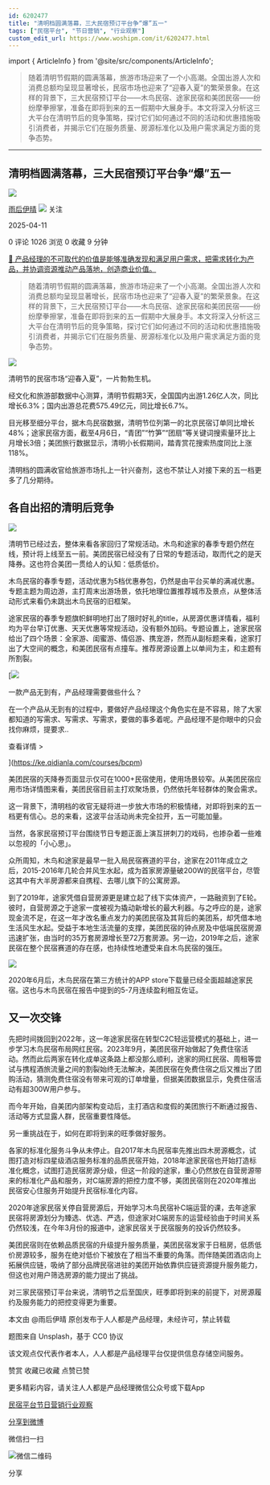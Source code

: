 ```yaml
---
id: 6202477
title: "清明档圆满落幕，三大民宿预订平台争“爆”五一"
tags: ["民宿平台", "节日营销", "行业观察"]
custom_edit_url: https://www.woshipm.com/it/6202477.html
---
```

import { ArticleInfo } from '@site/src/components/ArticleInfo';

<ArticleInfo
    author="雨后伊晴"
    authorLink="https://www.woshipm.com/u/1183384"
    published="2025-04-11"
    views={1026}
    comments={0}
    collects={0}
/>

> 随着清明节假期的圆满落幕，旅游市场迎来了一个小高潮。全国出游人次和消费总额均呈现显著增长，民宿市场也迎来了“迎春入夏”的繁荣景象。在这样的背景下，三大民宿预订平台——木鸟民宿、途家民宿和美团民宿——纷纷摩拳擦掌，准备在即将到来的五一假期中大展身手。本文将深入分析这三大平台在清明节后的竞争策略，探讨它们如何通过不同的活动和优惠措施吸引消费者，并揭示它们在服务质量、房源标准化以及用户需求满足方面的竞争态势。

---

## 清明档圆满落幕，三大民宿预订平台争“爆”五一

[![](https://static.woshipm.com/view/2022113014372859967.jpg?imageView2/1/w/72/h/72/q/100)](https://www.woshipm.com/u/1183384)

[雨后伊晴](https://www.woshipm.com/u/1183384) ![](https://static.woshipm.com/tag/1101_1@2x.png) 关注

2025-04-11

0 评论 1026 浏览 0 收藏 9 分钟

[🔗 产品经理的不可取代的价值是能够准确发现和满足用户需求，把需求转化为产品，并协调资源推动产品落地，创造商业价值。](https://ke.qidianla.com/courses/90pm)

> 随着清明节假期的圆满落幕，旅游市场迎来了一个小高潮。全国出游人次和消费总额均呈现显著增长，民宿市场也迎来了“迎春入夏”的繁荣景象。在这样的背景下，三大民宿预订平台——木鸟民宿、途家民宿和美团民宿——纷纷摩拳擦掌，准备在即将到来的五一假期中大展身手。本文将深入分析这三大平台在清明节后的竞争策略，探讨它们如何通过不同的活动和优惠措施吸引消费者，并揭示它们在服务质量、房源标准化以及用户需求满足方面的竞争态势。

![](https://image.woshipm.com/2023/09/21/c69c433a-5877-11ee-9294-00163e142b65.jpg)

清明节的民宿市场“迎春入夏”，一片勃勃生机。

经文化和旅游部数据中心测算，清明节假期3天，全国国内出游1.26亿人次，同比增长6.3%；国内出游总花费575.49亿元，同比增长6.7%。

目光移至细分平台，据木鸟民宿数据，清明节位列第一的北京民宿订单同比增长48%；途家民宿方面，截至4月6日，“青团”“竹笋”“团扇”等关键词搜索量环比上月增长3倍；美团旅行数据显示，清明小长假期间，踏青赏花搜索热度同比上涨118%。

清明档的圆满收官给旅游市场扎上一针兴奋剂，这也不禁让人对接下来的五一档更多了几分期待。

## 各自出招的清明后竞争

![](https://image.woshipm.com/2025/04/10/65f07f32-15f5-11f0-8fbc-00163e09d72f.png)

清明节已经过去，整体来看各家回归了常规活动。木鸟和途家的春季专题仍然在线，预计将上线至五一前。美团民宿已经没有了日常的专题活动，取而代之的是天降券。这也符合美团一贯给人的认知：低质低价。

木鸟民宿的春季专题，活动优惠为5档优惠券包，仍然是由平台买单的满减优惠。专题主题为周边游，主打周末出游场景，依托地理位置推荐城市及景点，从整体活动形式来看仍未跳出木鸟民宿的旧框架。

途家民宿的春季专题旗帜鲜明地打出了限时好礼的title，从房源优惠详情看，福利均为平台早订优惠、天天优惠等常规活动，没有额外加码。专题设置上，途家民宿给出了四个场景：全家游、闺蜜游、情侣游、携宠游，然而从副标题来看，途家打出了大空间的概念，和美团民宿有点撞车。推荐房源设置上以单间为主，和主题有所割裂。

[![](https://image.woshipm.com/2023/08/02/58dc678c-30e3-11ee-88e7-00163e0b5ff3.png)

一款产品无到有，产品经理需要做些什么？

在一个产品从无到有的过程中，要做好产品经理这个角色实在是不容易，除了大家都知道的写需求、写需求、写需求，要做的事多着呢。产品经理不是你眼中的只会找你麻烦，提要求..

查看详情 >

](https://ke.qidianla.com/courses/bcpm)

美团民宿的天降券页面显示仅可在1000+民宿使用，使用场景较窄。从美团民宿应用市场详情图来看，美团民宿目前主打欢聚场景，仍然依托年轻群体的聚会需求。

这一背景下，清明档的收官无疑将进一步放大市场的积极情绪，对即将到来的五一档更有信心。总的来看，这波平台活动尚未完全拉开，五一可能加量。

当然，各家民宿预订平台围绕节日专题正面上演互拼刺刀的戏码，也掺杂着一些难以忽视的「小心思」。

众所周知，木鸟和途家是最早一批入局民宿赛道的平台，途家在2011年成立之后，2015-2016年几轮合并风生水起，成为首家房源量破200W的民宿平台，尽管这其中有大半房源都来自携程、去哪儿旗下的公寓房源。

到了2019年，途家凭借自营房源更是建立起了线下实体资产，一路融资到了E轮。彼时，自营房源之于途家一度被视为撬动新增长的最大利器。与之呼应的是，途家现金流不足，在这一年才改名重点发力的美团民宿及其背后的美团系，却凭借本地生活风生水起。受益于本地生活流量的支撑，美团民宿的钟点房及中低端民宿房源迅速扩张，由当时的35万套房源增长至72万套房源。另一边，2019年之后，途家民宿在整个民宿赛道的存在感，也持续性地遭受来自木鸟民宿的强压。

![](https://image.woshipm.com/2025/04/10/721e0aa4-15f5-11f0-b4f1-00163e09d72f.png)

2020年6月后，木鸟民宿在第三方统计的APP store下载量已经全面超越途家民宿。这也与木鸟民宿在报告中提到的5-7月连续盈利相互佐证。

## 又一次交锋

先把时间拨回到2022年，这一年途家民宿在转型C2C轻运营模式的基础上，进一步学习木鸟民宿布局网红民宿。2023年9月，美团民宿开始做起了免费住宿活动。然而此后两家在转化成单这条路上都没那么顺利，途家的网红民宿、周租等尝试与携程酒旅流量之间的割裂始终无法解决，美团民宿在免费住宿之后又推出了团购活动，猜测免费住宿没有带来可观的订单增量，但据美团数据显示，免费住宿活动有超300W用户参与。

而今年开始，自美团内部架构变动后，主打酒店和度假的美团旅行不断通过报告、活动等方式显露人群，民宿重要性降低。

另一重挑战在于，如何在即将到来的旺季做好服务。

各家的标准化服务斗争从未停止。自2017年木鸟民宿率先推出四木房源概念，试图打造对标四星级酒店服务标准的品质民宿开始，2018年途家民宿也开始打造标准化概念，试图打造民宿房源分级，但这一阶段的途家，重心仍然放在自营房源带来的标准化产品和服务，对C端房源的把控力度不够，美团民宿则在2020年推出民宿安心住服务开始提升民宿标准化内容。

2020年途家民宿关停自营房源后，开始学习木鸟民宿补C端运营的课，去年途家民宿将房源划分为臻选、优选、严选，但途家对C端房东的运营经验由于时间关系仍然较浅，在今年3月份的报道中，途家民宿关于民宿服务的投诉仍然较多。

美团民宿则在依赖品质民宿的升级提升服务质量，美团民宿发家于日租房，低质低价房源较多，服务在绝对低价下被放在了相当不重要的角落。而伴随美团酒店向上拓展供应链，吸纳了部分品牌民宿进驻的美团开始依靠供应链资源提升服务能力，但这也对用户筛选房源的能力提出了挑战。

对三家民宿预订平台来说，清明节之后至国庆，旺季即将到来的前提下，对房源履约及服务能力的把控变得更为重要。

本文由 @雨后伊晴 原创发布于人人都是产品经理，未经许可，禁止转载

题图来自 Unsplash，基于 CC0 协议

该文观点仅代表作者本人，人人都是产品经理平台仅提供信息存储空间服务。

赞赏 收藏已收藏 点赞已赞

更多精彩内容，请关注人人都是产品经理微信公众号或下载App

[民宿平台](https://www.woshipm.com/tag/%e6%b0%91%e5%ae%bf%e5%b9%b3%e5%8f%b0)[节日营销](https://www.woshipm.com/tag/%e8%8a%82%e6%97%a5%e8%90%a5%e9%94%80)[行业观察](https://www.woshipm.com/tag/%e8%a1%8c%e4%b8%9a%e8%a7%82%e5%af%9f)

[分享到微博](https://service.weibo.com/share/share.php?appkey=2775287854&title=清明档圆满落幕，三大民宿预订平台争“爆”五一&url=https://www.woshipm.com/it/6202477.html&pic=https://image.woshipm.com/2023/09/21/c69c433a-5877-11ee-9294-00163e142b65.jpg)

微信扫一扫

![微信二维码](https://api.pwmqr.com/qrcode/create/?url=https://www.woshipm.com/it/6202477.html)

分享